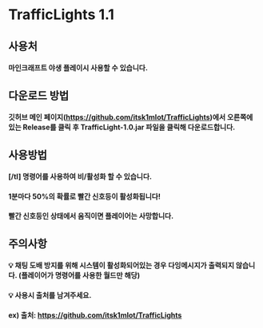 # TrafficLights 1.1

## 사용처
#### 마인크래프트 야생 플레이시 사용할 수 있습니다.

## 다운로드 방법
#### 깃허브 메인 페이지(https://github.com/itsk1mlot/TrafficLights)에서 오른쪽에 있는 Release를 클릭 후 TrafficLight-1.0.jar 파일을 클릭해 다운로드합니다.

## 사용방법
#### [/tl] 명령어를 사용하여 비/활성화 할 수 있습니다.
#### 1분마다 50%의 확률로 빨간 신호등이 활성화됩니다!
#### 빨간 신호등인 상태에서 움직이면 플레이어는 사망합니다.

## 주의사항
#### 💡 채팅 도배 방지를 위해 시스템이 활성화되어있는 경우 다잉메시지가 출력되지 않습니다. (플레이어가 명령어를 사용한 월드만 해당)
#### 💡 사용시 출처를 남겨주세요.
#### ex) 출처: https://github.com/itsk1mlot/TrafficLights

